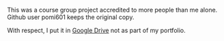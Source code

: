 This was a course group project accredited to more people than me alone. Github user pomi601 keeps the original copy.

With respect, I put it in [Google Drive](https://drive.google.com/drive/folders/1tmA3TSVyS7PjKn89yCFlExv8le8vZdBY?usp=share_link) not as part of my portfolio.
